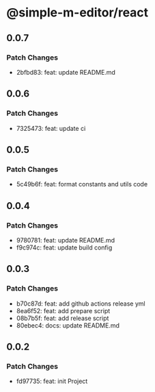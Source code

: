 # @simple-m-editor/react

## 0.0.7

### Patch Changes

- 2bfbd83: feat: update README.md

## 0.0.6

### Patch Changes

- 7325473: feat: update ci

## 0.0.5

### Patch Changes

- 5c49b6f: feat: format constants and utils code

## 0.0.4

### Patch Changes

- 9780781: feat: update README.md
- f9c974c: feat: update build config

## 0.0.3

### Patch Changes

- b70c87d: feat: add github actions release yml
- 8ea6f52: feat: add prepare script
- 08b7b5f: feat: add release script
- 80ebec4: docs: update README.md

## 0.0.2

### Patch Changes

- fd97735: feat: init Project
